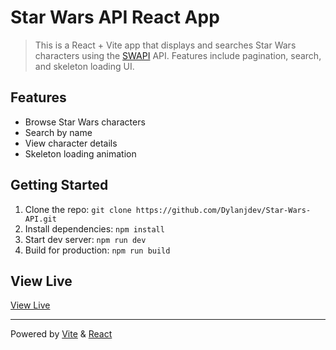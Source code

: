 
# Star Wars API React App

>This is a React + Vite app that displays and searches Star Wars characters using the [SWAPI](https://swapi.dev/) API. Features include pagination, search, and skeleton loading UI.

## Features
- Browse Star Wars characters
- Search by name
- View character details
- Skeleton loading animation

## Getting Started
1. Clone the repo: `git clone https://github.com/Dylanjdev/Star-Wars-API.git`
2. Install dependencies: `npm install`
3. Start dev server: `npm run dev`
4. Build for production: `npm run build`

## View Live
[View Live](https://dylanjdev.github.io/Star-Wars-API/)

---
Powered by [Vite](https://vitejs.dev/) & [React](https://react.dev/)
